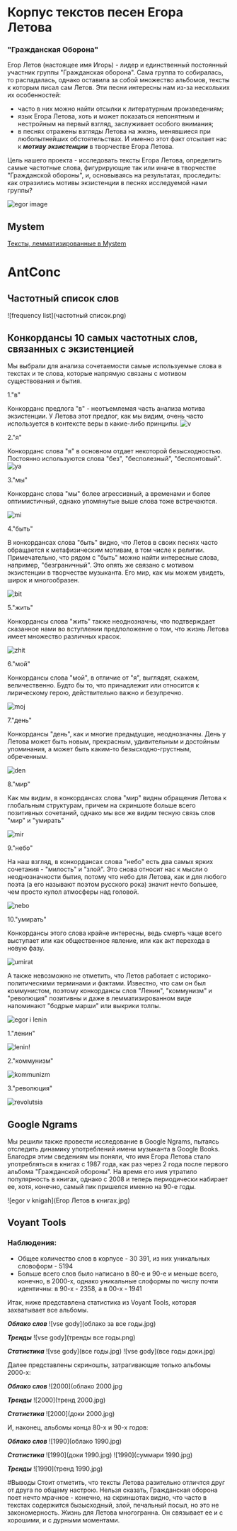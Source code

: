 
# Корпус текстов песен Егора Летова #
### "Гражданская Оборона"
Егор Летов (настоящее имя Игорь) - лидер и единственный постоянный участник группы "Гражданская оборона". Сама группа то собиралась, то распадалась, однако оставила за собой множество альбомов, тексты к которым писал сам Летов.
Эти песни интересны нам из-за нескольких их особенностей: 
- часто в них можно найти отсылки к литературным произведениям;
- язык Егора Летова, хоть и может показаться непонятным и нестройным на первый взгляд, заслуживает особого внимания; 
- в песнях отражены взгляды Летова на жизнь, менявшиеся при любопытнейших обстоятельствах. И именно этот факт отсылает нас к ***мотиву экзистенции*** в творчестве Егора Летова.

Цель нашего проекта - исследовать тексты Егора Летова, определить самые частотные слова, фигурирующие так или иначе в творчестве "Гражданской обороны", и, основываясь на результатах, проследить: как отразились мотивы экзистенции в песнях исследуемой нами группы?

![egor image](https://s00.yaplakal.com/pics/pics_original/8/3/1/6264138.jpg)

## Mystem
 [Тексты, лемматизированные в Mystem](https://drive.google.com/drive/folders/1yWufARbfCB8lO3J1MPvItdyefYHSiKtk?usp=sharing)
# AntConc
## Частотный список слов
![frequency list](частотный список.png)
## Конкордансы 10 самых частотных слов, связанных с экзистенцией
Мы выбрали для анализа сочетаемости самые используемые слова в текстах и те слова, которые напрямую связаны с мотивом существования и бытия.

1."в"

Конкорданс предлога "в" - неотъемлемая часть анализа мотива экзистенции. У Летова этот предлог, как мы видим, очень часто используется в контексте веры в какие-либо принципы.
![v](в.jpg)

2."я"

Конкорданс слова "я" в основном отдает некоторой безысходностью. Постоянно используются слова "без", "бесполезный", "беспонтовый".
![ya](я.jpg)

3."мы"

Конкорданс слова "мы" более агрессивный, а временами и более оптимистичный, однако упомянутые выше слова тоже встречаются. 

![mi](мы.jpg)

4."быть"

В конкордансах слова "быть" видно, что Летов в своих песнях часто обращается к метафизическим мотивам, в том числе к религии. Примечательно, что рядом с "быть" можно найти интересные слова, например, "безграничный". Это опять же связано с мотивом экзистенции в творчестве музыканта. Его мир, как мы можем увидеть, широк и многообразен.

![bit](быть.jpg)

5."жить"

Конкордансы слова "жить" также неоднозначны, что подтверждает сказанное нами во вступлении предположение о том, что жизнь Летова имеет множество различных красок.

![zhit](жить.png)

6."мой"

Конкордансы слова "мой", в отличие от "я", выглядят, скажем, величественно. Будто бы то, что принадлежит или относится к лирическому герою, действительно важно и безупречно.

![moj](мой.png)

7."день"

Конкордансы "день", как и многие предыдущие, неоднозначны. День у Летова может быть новым, прекрасным, удивительным и достойным упоминания, а может быть каким-то безысходно-грустным, обреченным.

![den](день.png)

8."мир"

Как мы видим, в конкордансах слова "мир" видны обращения Летова к глобальным структурам, причем на скриншоте больше всего позитивных сочетаний, однако мы все же видим тесную связь слов "мир" и "умирать"

![mir](мир.png)

9."небо"

На наш взгляд, в конкордансах слова "небо" есть два самых ярких сочетания - "милость" и "злой". Это снова относит нас к мысли о неоднозначности бытия, потому что небо для Летова, как и для любого поэта (а его называют поэтом русского рока) значит нечто большее, чем просто купол атмосферы над головой.

![nebo](небо.png)

10."умирать"

Конкордансы этого слова крайне интересны, ведь смерть чаще всего выступает или как общественное явление, или как акт перехода в новую фазу. 

![umirat](умирать.png)




А также невозможно не отметить, что Летов работает с историко-политическими терминами и фактами. Известно, что сам он был коммунистом, поэтому конкордансы слов "Ленин", "коммунизм" и "революция" позитивны и даже в лемматизированном виде напоминают "бодрые марши" или выкрики толпы.

![egor i lenin](https://lh3.googleusercontent.com/proxy/XGvyzjSfXz6Aonhesz0K-_SbcXqGzEUVhFAx9YKafwDYfjYqHOv8IZ4Ta1F0m6Owv3aeDfPG-_8ag3nVUZPHbv9A6x-jtlDNO-5aUWOssrZXGTC4JUGElLQVpyI3RezZEcIxwen6UqwreX5SNbXYvIzOpjbtawi3SsEs6tfajwLR74g2Iu0S6GBJwBtCp4Cw29OdUTN7Q5QjtiR50ce51VXL5eVzA5CyW92_sD5tBZmQ2t4TMCMgg0boNSwoChtQgAmSQbMAPaQzqcibz0UMCkXGW8ixWVVSROo90VqvMRRC6lxu7j7R1LMz254fjYQmzD03DNIuhstFtPWLcnFAkMIOCl0ou9JkY_ZvewqvJF2MRfEtuMspzdrPbqI3JVG_U6vznhvHaTb0U7TXaWCZ1A)


1."ленин"


![lenin!](ленин.jpg)

2."коммунизм"

![kommunizm](коммунизм.jpg)

3."революция"

![revolutsia](революция.jpg)


## Google Ngrams

Мы решили также провести исследование в Google Ngrams, пытаясь отследить динамику употреблений имени музыканта в Google Books. Благодря этим сведениям мы поняли, что имя Егора Летова стало употребляться в книгах с 1987 года, как раз через 2 года после первого альбома "Гражданской обороны". На время его имя утратило популярность в книгах, однако с 2008 и теперь периодически набирает ее, хотя, конечно,  самый пик пришелся именно на 90-е годы.

![egor v knigah](Егор Летов в книгах.jpg)

## Voyant Tools
### Наблюдения:
* Общее количество слов в корпусе - 30 391, из них уникальных словоформ - 5194
* Больше всего слов было написано в 80-е и 90-е и меньше всего, конечно, в 2000-х, однако уникальные слоформы по числу почти идентичны: в 90-х - 2358, а в 00-х - 1941

Итак, ниже представлена статистика из Voyant Tools, которая захватывает все альбомы. 

***Облако слов***
![vse gody](облако за все годы.jpg)

***Тренды***
![vse gody](тренды все годы.png)


***Статистика***
![vse gody](все годы.jpg)
![vse gody](все годы доки.jpg)

Далее представлены скриношты, затрагивающие только альбомы 2000-х:

***Облако слов***
![2000](облако 2000.jpg

***Тренды***
![2000](тренд 2000.jpg)

***Статистика***
![2000](доки 2000.jpg)


И, наконец, альбомы конца 80-х и 90-х годов:

***Облако слов***
![1990](облако 1990.jpg)

***Статистика***
![1990](доки 1990.jpg)
![1990](суммари 1990.jpg)

***Тренды***
![1990](тренд 1990.jpg)

#Выводы
Стоит отметить, что тексты Летова разительно отличтся друг от друга по общему настрою. Нельзя сказать, Гражданская оборона поет нечто мрачное - конечно, на скриншотах видно, что часто в текстах содержится бызысходный, злой, печальный посыл, но это не закономерность. Жизнь для Летова многогранна. Он связывает ее и с хорошими, и с дурными моментами.
